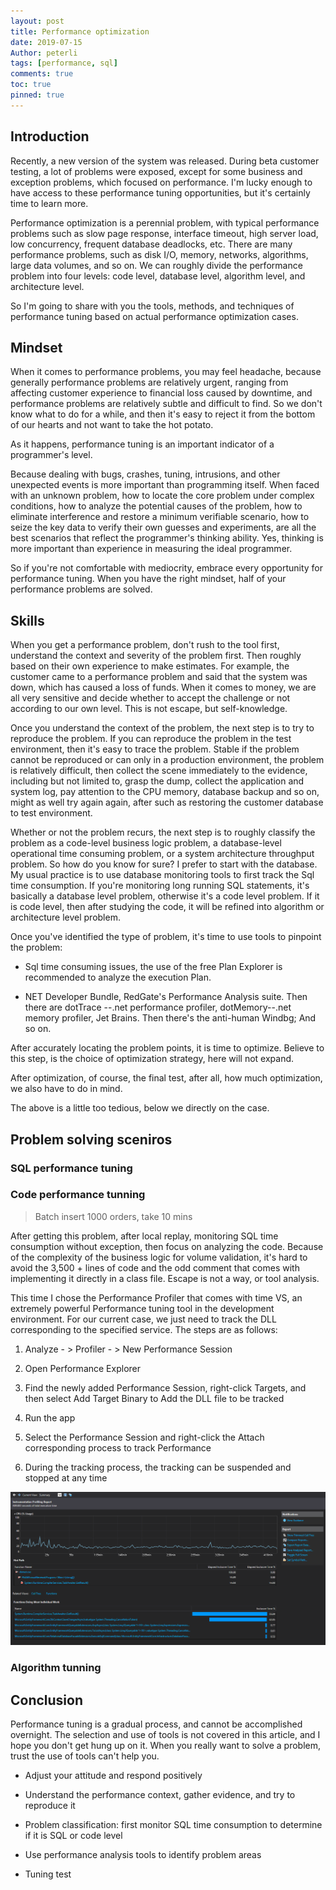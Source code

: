 ```yaml
---
layout: post
title: Performance optimization
date: 2019-07-15
Author: peterli
tags: [performance, sql]
comments: true
toc: true
pinned: true
---
```


## Introduction

Recently, a new version of the system was released. During beta customer testing, a lot of problems were exposed, except for some business and exception problems, which focused on performance. I'm lucky enough to have access to these performance tuning opportunities, but it's certainly time to learn more.

Performance optimization is a perennial problem, with typical performance problems such as slow page response, interface timeout, high server load, low concurrency, frequent database deadlocks, etc. There are many performance problems, such as disk I/O, memory, networks, algorithms, large data volumes, and so on. We can roughly divide the performance problem into four levels: code level, database level, algorithm level, and architecture level.

So I'm going to share with you the tools, methods, and techniques of performance tuning based on actual performance optimization cases.

## Mindset

When it comes to performance problems, you may feel headache, because generally performance problems are relatively urgent, ranging from affecting customer experience to financial loss caused by downtime, and performance problems are relatively subtle and difficult to find. So we don't know what to do for a while, and then it's easy to reject it from the bottom of our hearts and not want to take the hot potato.

As it happens, performance tuning is an important indicator of a programmer's level.

Because dealing with bugs, crashes, tuning, intrusions, and other unexpected events is more important than programming itself. When faced with an unknown problem, how to locate the core problem under complex conditions, how to analyze the potential causes of the problem, how to eliminate interference and restore a minimum verifiable scenario, how to seize the key data to verify their own guesses and experiments, are all the best scenarios that reflect the programmer's thinking ability. Yes, thinking is more important than experience in measuring the ideal programmer.

So if you're not comfortable with mediocrity, embrace every opportunity for performance tuning. When you have the right mindset, half of your performance problems are solved.

## Skills

When you get a performance problem, don't rush to the tool first, understand the context and severity of the problem first. Then roughly based on their own experience to make estimates. For example, the customer came to a performance problem and said that the system was down, which has caused a loss of funds. When it comes to money, we are all very sensitive and decide whether to accept the challenge or not according to our own level. This is not escape, but self-knowledge.

Once you understand the context of the problem, the next step is to try to reproduce the problem. If you can reproduce the problem in the test environment, then it's easy to trace the problem. Stable if the problem cannot be reproduced or can only in a production environment, the problem is relatively difficult, then collect the scene immediately to the evidence, including but not limited to, grasp the dump, collect the application and system log, pay attention to the CPU memory, database backup and so on, might as well try again again, after such as restoring the customer database to test environment.

Whether or not the problem recurs, the next step is to roughly classify the problem as a code-level business logic problem, a database-level operational time consuming problem, or a system architecture throughput problem. So how do you know for sure? I prefer to start with the database. My usual practice is to use database monitoring tools to first track the Sql time consumption. If you're monitoring long running SQL statements, it's basically a database level problem, otherwise it's a code level problem. If it is code level, then after studying the code, it will be refined into algorithm or architecture level problem.

Once you've identified the type of problem, it's time to use tools to pinpoint the problem:

- Sql time consuming issues, the use of the free Plan Explorer is recommended to analyze the execution Plan.

- NET Developer Bundle, RedGate's Performance Analysis suite. Then there are dotTrace --.net performance profiler, dotMemory--.net memory profiler, Jet Brains. Then there's the anti-human Windbg; And so on.

After accurately locating the problem points, it is time to optimize. Believe to this step, is the choice of optimization strategy, here will not expand.

After optimization, of course, the final test, after all, how much optimization, we also have to do in mind.

The above is a little too tedious, below we directly on the case.

## Problem solving sceniros

### SQL performance tuning

### Code performance tunning

> Batch insert 1000 orders, take 10 mins

After getting this problem, after local replay, monitoring SQL time consumption without exception, then focus on analyzing the code. Because of the complexity of the business logic for volume validation, it's hard to avoid the 3,500 + lines of code and the odd comment that comes with implementing it directly in a class file. Escape is not a way, or tool analysis.

This time I chose the Performance Profiler that comes with time VS, an extremely powerful Performance tuning tool in the development environment. For our current case, we just need to track the DLL corresponding to the specified service. The steps are as follows:

1. Analyze - > Profiler - > New Performance Session

2. Open Performance Explorer

3. Find the newly added Performance Session, right-click Targets, and then select Add Target Binary to Add the DLL file to be tracked

4. Run the app

5. Select the Performance Session and right-click the Attach corresponding process to track Performance

6. During the tracking process, the tracking can be suspended and stopped at any time

![perfprofiler]

[perfprofiler]: https://raw.githubusercontent.com/pitt430/blog/master/images/perfoptimization/codeanalysis.PNG "analysis "

### Algorithm tunning

## Conclusion

Performance tuning is a gradual process, and cannot be accomplished overnight. The selection and use of tools is not covered in this article, and I hope you don't get hung up on it. When you really want to solve a problem, trust the use of tools can't help you.

- Adjust your attitude and respond positively

- Understand the performance context, gather evidence, and try to reproduce it

- Problem classification: first monitor SQL time consumption to determine if it is SQL or code level

- Use performance analysis tools to identify problem areas

- Tuning test
